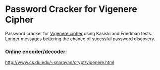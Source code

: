 Password Cracker for Vigenere Cipher
====================================

Password cracker for [Vigenere cipher](http://www.counton.org/explorer/codebreaking/vigenere-cipher.php)
using Kasiski and Friedman tests. Longer messages bettering the chance
of sucessful password discovery.

### Online encoder/decoder:

http://www.cs.du.edu/~snarayan/crypt/vigenere.html
